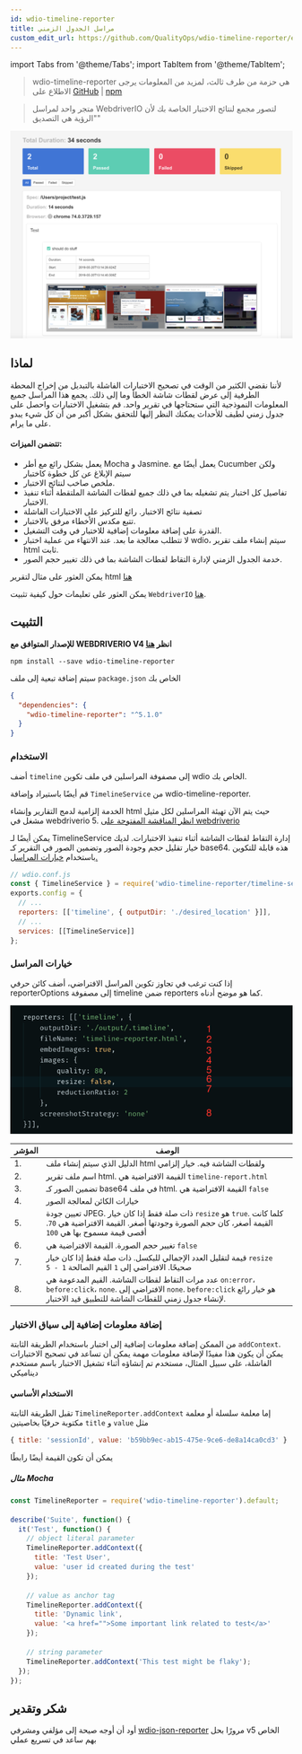 ```yaml
---
id: wdio-timeline-reporter
title: مراسل الجدول الزمني
custom_edit_url: https://github.com/QualityOps/wdio-timeline-reporter/edit/master/README.md
---
```


import Tabs from '@theme/Tabs';
import TabItem from '@theme/TabItem';

> wdio-timeline-reporter هي حزمة من طرف ثالث، لمزيد من المعلومات يرجى الاطلاع على [GitHub](https://github.com/QualityOps/wdio-timeline-reporter) | [npm](https://www.npmjs.com/package/wdio-timeline-reporter)


> متجر واحد لمراسل WebdriverIO لتصور مجمع لنتائج الاختبار الخاصة بك لأن "الرؤية هي التصديق"

![example.png](https://github.com/QualityOps/wdio-timeline-reporter/blob/master/./images/example.png)

## لماذا

لأننا نقضي الكثير من الوقت في تصحيح الاختبارات الفاشلة بالتبديل من إخراج المحطة الطرفية إلى عرض لقطات شاشة الخطأ وما إلى ذلك. يجمع هذا المراسل جميع المعلومات النموذجية التي ستحتاجها في تقرير واحد. قم بتشغيل الاختبارات واحصل على جدول زمني لطيف للأحداث يمكنك النظر إليها للتحقق بشكل أكبر من أن كل شيء يبدو على ما يرام.

#### تتضمن الميزات:

- يعمل بشكل رائع مع أطر Mocha و Jasmine. يعمل أيضًا مع Cucumber ولكن سيتم الإبلاغ عن كل خطوة كاختبار
- ملخص صاخب لنتائج الاختبار.
- تفاصيل كل اختبار يتم تشغيله بما في ذلك جميع لقطات الشاشة الملتقطة أثناء تنفيذ الاختبار.
- تصفية نتائج الاختبار. رائع للتركيز على الاختبارات الفاشلة
- تتبع مكدس الأخطاء مرفق بالاختبار.
- القدرة على إضافة معلومات إضافية للاختبار في وقت التشغيل.
- لا تتطلب معالجة ما بعد. عند الانتهاء من عملية اختبار wdio، سيتم إنشاء ملف تقرير html ثابت.
- خدمة الجدول الزمني لإدارة التقاط لقطات الشاشة بما في ذلك تغيير حجم الصور.

يمكن العثور على مثال لتقرير html [هنا](http://htmlpreview.github.io/?https://github.com/QualityOps/wdio-timeline-reporter/blob/master/images/example-timeline-report.html)

يمكن العثور على تعليمات حول كيفية تثبيت `WebdriverIO` [هنا](http://webdriver.io/guide/getstarted/install.html).

## التثبيت

**للإصدار المتوافق مع WEBDRIVERIO V4 انظر [هنا](https://github.com/QualityOps/wdio-timeline-reporter/tree/v4)**

```shell
npm install --save wdio-timeline-reporter
```

سيتم إضافة تبعية إلى ملف `package.json` الخاص بك

```json
{
  "dependencies": {
    "wdio-timeline-reporter": "^5.1.0"
  }
}
```

### الاستخدام

أضف `timeline` إلى مصفوفة المراسلين في ملف تكوين wdio الخاص بك.

قم أيضًا باستيراد وإضافة `TimelineService` من wdio-timeline-reporter.

الخدمة إلزامية لدمج التقارير وإنشاء html حيث يتم الآن تهيئة المراسلين لكل مثيل مشغل في webdriverio 5. [انظر المناقشة المفتوحة على webdriverio](https://github.com/webdriverio/webdriverio/issues/3780)

يمكن أيضًا لـ TimelineService إدارة التقاط لقطات الشاشة أثناء تنفيذ الاختبارات. لديك خيار تقليل حجم وجودة الصور وتضمين الصور في التقرير كـ base64. هذه قابلة للتكوين باستخدام [خيارات المراسل.](#reporter-options)

```js
// wdio.conf.js
const { TimelineService } = require('wdio-timeline-reporter/timeline-service');
exports.config = {
  // ...
  reporters: [['timeline', { outputDir: './desired_location' }]],
  // ...
  services: [[TimelineService]]
};
```

### خيارات المراسل

إذا كنت ترغب في تجاوز تكوين المراسل الافتراضي، أضف كائن حرفي reporterOptions إلى مصفوفة timeline ضمن reporters كما هو موضح أدناه.

![reporter-options.png](https://github.com/QualityOps/wdio-timeline-reporter/blob/master/./images/reporter-options.png)

| المؤشر | الوصف                                                                                                                                                                                   |
| ----- | ---------------------------------------------------------------------------------------------------------------------------------------------------------------------------------------- |
| 1.    | الدليل الذي سيتم إنشاء ملف html ولقطات الشاشة فيه. خيار إلزامي                                                                                                                           |
| 2.    | اسم ملف تقرير html. القيمة الافتراضية هي `timeline-report.html`                                                                                                                          |
| 3.    | تضمين الصور كـ base64 في ملف html. القيمة الافتراضية هي `false`                                                                                                                          |
| 4.    | خيارات الكائن لمعالجة الصور                                                                                                                                                              |
| 5.    | تعيين جودة JPEG. ذات صلة فقط إذا كان خيار `resize` هو `true`. كلما كانت القيمة أصغر، كان حجم الصورة وجودتها أصغر. القيمة الافتراضية هي `70`. أقصى قيمة مسموح بها هي `100`             |
| 6.    | تغيير حجم الصورة. القيمة الافتراضية هي `false`                                                                                                                                           |
| 7.    | قيمة لتقليل العدد الإجمالي للبكسل. ذات صلة فقط إذا كان خيار `resize` صحيحًا. الافتراضي إلى `1` القيم الصالحة `1 - 5`                                                                    |
| 8.    | عدد مرات التقاط لقطات الشاشة. القيم المدعومة هي `on:error`، `before:click`، `none`. الافتراضي إلى `none`. `before:click` هو خيار رائع لإنشاء جدول زمني للقطات الشاشة للتطبيق قيد الاختبار. |

### إضافة معلومات إضافية إلى سياق الاختبار

من الممكن إضافة معلومات إضافية إلى اختبار باستخدام الطريقة الثابتة `addContext`. يمكن أن يكون هذا مفيدًا لإضافة معلومات مهمة يمكن أن تساعد في تصحيح الاختبارات الفاشلة، على سبيل المثال، مستخدم تم إنشاؤه أثناء تشغيل الاختبار باسم مستخدم ديناميكي

#### الاستخدام الأساسي

تقبل الطريقة الثابتة `TimelineReporter.addContext` إما معلمة سلسلة أو معلمة مكتوبة حرفيًا بخاصيتين `title` و `value` مثل

```js
{ title: 'sessionId', value: 'b59bb9ec-ab15-475e-9ce6-de8a14ca0cd3' }
```

يمكن أن تكون القيمة أيضًا رابطًا

##### مثال Mocha

```js
const TimelineReporter = require('wdio-timeline-reporter').default;

describe('Suite', function() {
  it('Test', function() {
    // object literal parameter
    TimelineReporter.addContext({
      title: 'Test User',
      value: 'user id created during the test'
    });

    // value as anchor tag
    TimelineReporter.addContext({
      title: 'Dynamic link',
      value: '<a href="">Some important link related to test</a>'
    });

    // string parameter
    TimelineReporter.addContext('This test might be flaky');
  });
});
```

## شكر وتقدير

أود أن أوجه صيحة إلى مؤلفي ومشرفي [wdio-json-reporter](https://github.com/fijijavis/wdio-json-reporter) مرورًا بحل v5 الخاص بهم ساعد في تسريع عملي